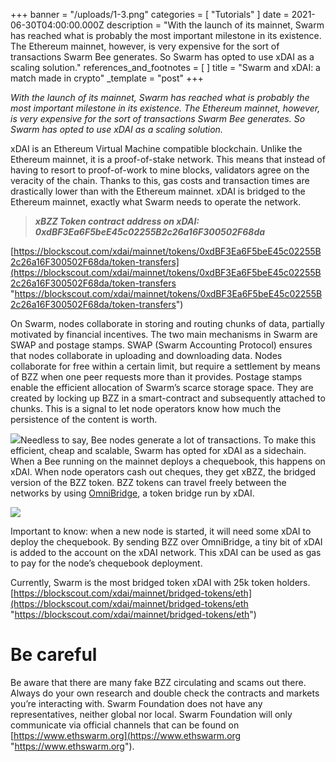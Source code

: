 +++
banner = "/uploads/1-3.png"
categories = [ "Tutorials" ]
date = 2021-06-30T04:00:00.000Z
description = "With the launch of its mainnet, Swarm has reached what is probably the most important milestone in its existence. The Ethereum mainnet, however, is very expensive for the sort of transactions Swarm Bee generates. So Swarm has opted to use xDAI as a scaling solution."
references_and_footnotes = [ ]
title = "Swarm and xDAI: a match made in crypto"
_template = "post"
+++

_With the launch of its mainnet, Swarm has reached what is probably the most important milestone in its existence. The Ethereum mainnet, however, is very expensive for the sort of transactions Swarm Bee generates. So Swarm has opted to use xDAI as a scaling solution._

xDAI is an Ethereum Virtual Machine compatible blockchain. Unlike the Ethereum mainnet, it is a proof-of-stake network. This means that instead of having to resort to proof-of-work to mine blocks, validators agree on the veracity of the chain. Thanks to this, gas costs and transaction times are drastically lower than with the Ethereum mainnet. xDAI is bridged to the Ethereum mainnet, exactly what Swarm needs to operate the network.

> **_xBZZ Token contract address on xDAI:  
> 0xdBF3Ea6F5beE45c02255B2c26a16F300502F68da_**

[https://blockscout.com/xdai/mainnet/tokens/0xdBF3Ea6F5beE45c02255B2c26a16F300502F68da/token-transfers](https://blockscout.com/xdai/mainnet/tokens/0xdBF3Ea6F5beE45c02255B2c26a16F300502F68da/token-transfers "https://blockscout.com/xdai/mainnet/tokens/0xdBF3Ea6F5beE45c02255B2c26a16F300502F68da/token-transfers")

On Swarm, nodes collaborate in storing and routing chunks of data, partially motivated by financial incentives. The two main mechanisms in Swarm are SWAP and postage stamps. SWAP (Swarm Accounting Protocol) ensures that nodes collaborate in uploading and downloading data. Nodes collaborate for free within a certain limit, but require a settlement by means of BZZ when one peer requests more than it provides. Postage stamps enable the efficient allocation of Swarm’s scarce storage space. They are created by locking up BZZ in a smart-contract and subsequently attached to chunks. This is a signal to let node operators know how much the persistence of the content is worth.

![](/uploads/1-3.png)Needless to say, Bee nodes generate a lot of transactions. To make this efficient, cheap and scalable, Swarm has opted for xDAI as a sidechain. When a Bee running on the mainnet deploys a chequebook, this happens on xDAI. When node operators cash out cheques, they get xBZZ, the bridged version of the BZZ token. BZZ tokens can travel freely between the networks by using [OmniBridge](https://omni.xdaichain.com/bridge), a token bridge run by xDAI.

![](/uploads/2-3.png)

Important to know: when a new node is started, it will need some xDAI to deploy the chequebook. By sending BZZ over OmniBridge, a tiny bit of xDAI is added to the account on the xDAI network. This xDAI can be used as gas to pay for the node’s chequebook deployment.

Currently, Swarm is the most bridged token xDAI with 25k token holders.  
[https://blockscout.com/xdai/mainnet/bridged-tokens/eth](https://blockscout.com/xdai/mainnet/bridged-tokens/eth "https://blockscout.com/xdai/mainnet/bridged-tokens/eth")

# Be careful

Be aware that there are many fake BZZ circulating and scams out there. Always do your own research and double check the contracts and markets you’re interacting with. Swarm Foundation does not have any representatives, neither global nor local. Swarm Foundation will only communicate via official channels that can be found on [https://www.ethswarm.org](https://www.ethswarm.org "https://www.ethswarm.org").
